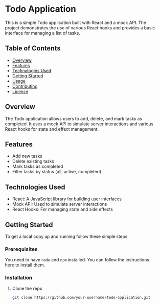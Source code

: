 # Todo Application

This is a simple Todo application built with React and a mock API. The project demonstrates the use of various React hooks and provides a basic interface for managing a list of tasks.

## Table of Contents

- [Overview](#overview)
- [Features](#features)
- [Technologies Used](#technologies-used)
- [Getting Started](#getting-started)
- [Usage](#usage)
- [Contributing](#contributing)
- [License](#license)

## Overview

The Todo application allows users to add, delete, and mark tasks as completed. It uses a mock API to simulate server interactions and various React hooks for state and effect management.

## Features

- Add new tasks
- Delete existing tasks
- Mark tasks as completed
- Filter tasks by status (all, active, completed)

## Technologies Used

- React: A JavaScript library for building user interfaces
- Mock API: Used to simulate server interactions
- React Hooks: For managing state and side effects

## Getting Started

To get a local copy up and running follow these simple steps.

### Prerequisites

You need to have `node` and `npm` installed. You can follow the instructions [here](https://nodejs.org/) to install them.

### Installation

1. Clone the repo

   ```sh
   git clone https://github.com/your-username/todo-application.git
